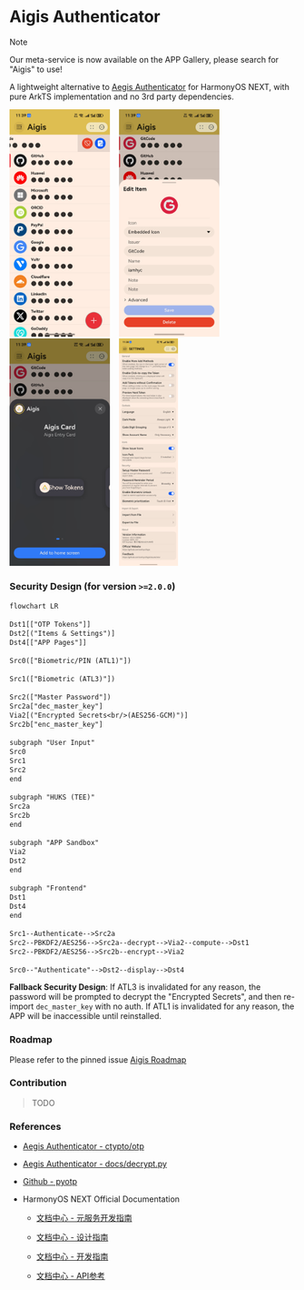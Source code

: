 # Aigis Authenticator

> [!NOTE]
> Our meta-service is now available on the APP Gallery, please search for "Aigis" to use!

A lightweight alternative to [Aegis Authenticator](https://github.com/beemdevelopment/Aegis) for HarmonyOS NEXT, with pure ArkTS implementation and no 3rd party dependencies.

<p float="left">
  	<img height="400px" alt="screenshot_main_page_light" src="./images/screenshot_main_page_light.jpg" />
  	&nbsp;&nbsp;
  	<img height="400px" alt="screenshot_edit_page_light" src="./images/screenshot_edit_page_light.jpg" />
  	&nbsp;&nbsp;
    <img height="400px" alt="screenshot_add_card" src="./images/screenshot_add_card.jpg" />
  	&nbsp;&nbsp;
  	<img height="400px" alt="screenshot_settings_page_light" src="./images/screenshot_settings_page_light.jpg" />
</p>


### Security Design (for version `>=2.0.0`)

```mermaid
flowchart LR

Dst1[["OTP Tokens"]]
Dst2[("Items & Settings")]
Dst4[["APP Pages"]]

Src0(["Biometric/PIN (ATL1)"])

Src1(["Biometric (ATL3)"])

Src2(["Master Password"])
Src2a["dec_master_key"]
Via2[("Encrypted Secrets<br/>(AES256-GCM)")]
Src2b["enc_master_key"]

subgraph "User Input"
Src0
Src1
Src2
end

subgraph "HUKS (TEE)"
Src2a
Src2b
end

subgraph "APP Sandbox"
Via2
Dst2
end

subgraph "Frontend"
Dst1
Dst4
end

Src1--Authenticate-->Src2a
Src2--PBKDF2/AES256-->Src2a--decrypt-->Via2--compute-->Dst1
Src2--PBKDF2/AES256-->Src2b--encrypt-->Via2

Src0--"Authenticate"-->Dst2--display-->Dst4
```

**Fallback Security Design**: If ATL3 is invalidated for any reason, the password will be prompted to decrypt the "Encrypted Secrets", and then re-import `dec_master_key` with no auth. If ATL1 is invalidated for any reason, the APP will be inaccessible until reinstalled.

### Roadmap

Please refer to the pinned issue [Aigis Roadmap](https://github.com/iamhyc/Aigis/issues/28)

### Contribution

> TODO

### References

- [Aegis Authenticator - ctypto/otp](https://github.com/beemdevelopment/Aegis/tree/master/app/src/main/java/com/beemdevelopment/aegis/crypto/otp)

- [Aegis Authenticator - docs/decrypt.py](https://github.com/beemdevelopment/Aegis/blob/master/docs/decrypt.py)
- [Github - pyotp](https://github.com/pyauth/pyotp.git)

- HarmonyOS NEXT Official Documentation
  
  - [文档中心 - 元服务开发指南](https://developer.huawei.com/consumer/cn/doc/atomic-guides-V5/atomic-service-V5)

  - [文档中心 - 设计指南](https://developer.huawei.com/consumer/cn/doc/design-guides/design-concepts-0000001795698445)

  - [文档中心 - 开发指南](https://developer.huawei.com/consumer/cn/doc/harmonyos-guides-V5/application-dev-guide-V5?catalogVersion=V5)

  - [文档中心 - API参考](https://developer.huawei.com/consumer/cn/doc/harmonyos-references-V5/development-intro-api-V5?catalogVersion=V5)
